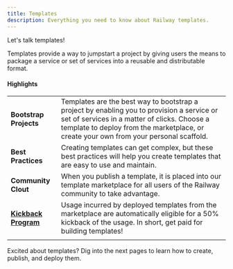 ```yaml
---
title: Templates
description: Everything you need to know about Railway templates.
---
```


Let's talk templates!

Templates provide a way to jumpstart a project by giving users the means to package a service or set of services into a reusable and distributable format.

#### Highlights

|                                                               |                                                                                                                                                                                                                                      |
| ------------------------------------------------------------- | ------------------------------------------------------------------------------------------------------------------------------------------------------------------------------------------------------------------------------------ |
| **Bootstrap Projects**                                        | Templates are the best way to bootstrap a project by enabling you to provision a service or set of services in a matter of clicks. Choose a template to deploy from the marketplace, or create your own from your personal scaffold. |
| **Best Practices**                                            | Creating templates can get complex, but these best practices will help you create templates that are easy to use and maintain.                                                                                                       |
| **Community Clout**                                           | When you publish a template, it is placed into our template marketplace for all users of the Railway community to take advantage.                                                                                                    |
| [**Kickback Program**](/reference/templates#kickback-program) | Usage incurred by deployed templates from the marketplace are automatically eligible for a 50% kickback of the usage. In short, get paid for building templates!                                                                     |
|                                                               |                                                                                                                                                                                                                                      |

Excited about templates? Dig into the next pages to learn how to create, publish, and deploy them.
